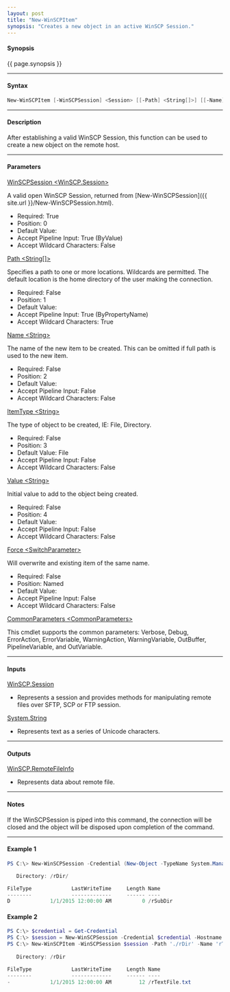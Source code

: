 ```yaml
---
layout: post
title: "New-WinSCPItem"
synopsis: "Creates a new object in an active WinSCP Session."
---
```


#### **Synopsis**

{{ page.synopsis }}

---

#### **Syntax**

```powershell
New-WinSCPItem [-WinSCPSession] <Session> [[-Path] <String[]>] [[-Name] <String>] [[-ItemType] <String>] [[-Value] <String>] [-Force] [-WhatIf] [-Confirm] [<CommonParameters>]
```

---

#### **Description**

After establishing a valid WinSCP Session, this function can be used to create a new object on the remote host.

---

#### **Parameters**

[WinSCPSession \<WinSCP.Session\>](http://winscp.net/eng/docs/library_session)

A valid open WinSCP Session, returned from [New-WinSCPSession]({{ site.url }}/New-WinSCPSession.html).

* Required: True
* Position: 0
* Default Value:
* Accept Pipeline Input: True (ByValue)
* Accept Wildcard Characters: False

[Path \<String\[\]\>](http://winscp.net/eng/docs/library_session_getfileinfo)

Specifies a path to one or more locations. Wildcards are permitted. The default location is the home directory of the user making the connection.

* Required: False
* Position: 1
* Default Value:
* Accept Pipeline Input: True (ByPropertyName)
* Accept Wildcard Characters: True

[Name \<String\>](https://msdn.microsoft.com/en-us/library/system.string(v=vs.110).aspx)

The name of the new item to be created. This can be omitted if full path is used to the new item.

* Required: False
* Position: 2
* Default Value:
* Accept Pipeline Input: False
* Accept Wildcard Characters: False

[ItemType \<String\>](https://msdn.microsoft.com/en-us/library/system.string(v=vs.110).aspx)

The type of object to be created, IE: File, Directory.

* Required: False
* Position: 3
* Default Value: File
* Accept Pipeline Input: False
* Accept Wildcard Characters: False

[Value \<String\>](https://msdn.microsoft.com/en-us/library/system.string(v=vs.110).aspx)

Initial value to add to the object being created.

* Required: False
* Position: 4
* Default Value:
* Accept Pipeline Input: False
* Accept Wildcard Characters: False

[Force \<SwitchParameter\>](https://msdn.microsoft.com/en-us/library/system.management.automation.switchparameter(v=vs.85).aspx)

Will overwrite and existing item of the same name.

* Required: False
* Position: Named
* Default Value:
* Accept Pipeline Input: False
* Accept Wildcard Characters: False

[CommonParameters \<CommonParameters\>](http://go.microsoft.com/fwlink/?LinkID=113216)

This cmdlet supports the common parameters: Verbose, Debug, ErrorAction, ErrorVariable, WarningAction, WarningVariable, OutBuffer, PipelineVariable, and OutVariable.

---

#### **Inputs**

[WinSCP.Session](http://winscp.net/eng/docs/library_session)

* Represents a session and provides methods for manipulating remote files over SFTP, SCP or FTP session.

[System.String](https://msdn.microsoft.com/en-us/library/system.string(v=vs.110).aspx)

* Represents text as a series of Unicode characters.

---

#### **Outputs**

[WinSCP.RemoteFileInfo](http://winscp.net/eng/docs/library_remotefileinfo)

* Represents data about remote file.

---

#### **Notes**

If the WinSCPSession is piped into this command, the connection will be closed and the object will be disposed upon completion of the command.

---

#### **Example 1**

```powershell
PS C:\> New-WinSCPSession -Credential (New-Object -TypeName System.Management.Automation.PSCredential -ArgumentList $env:USERNAME, (New-Object -TypeName System.Security.SecureString)) -HostName $env:COMPUTERNAME -Protocol Ftp | New-WinSCPItem-Path '/rDir/rSubDir' -ItemType Directory

   Directory: /rDir/

FileType             LastWriteTime     Length Name
--------             -------------     ------ ----
D             1/1/2015 12:00:00 AM          0 /rSubDir
```

#### **Example 2**

```powershell
PS C:\> $credential = Get-Credential
PS C:\> $session = New-WinSCPSession -Credential $credential -Hostname 'myftphost.org' -SshHostKeyFingerprint 'ssh-rsa 1024 xx:xx:xx:xx:xx:xx:xx:xx:xx:xx:xx:xx:xx:xx:xx:xx'
PS C:\> New-WinSCPItem -WinSCPSession $session -Path './rDir' -Name 'rTextFile.txt' -ItemType File -Value 'Hello World!'
   
   Directory: /rDir

FileType             LastWriteTime     Length Name
--------             -------------     ------ ----
-             1/1/2015 12:00:00 AM         12 /rTextFile.txt
```